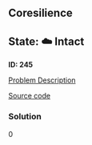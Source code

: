## Coresilience

## State: :cloud: **Intact**

**ID: 245**

[Problem Description](https://projecteuler.net/problem=245)

[Source code](main.cpp)

### Solution
0